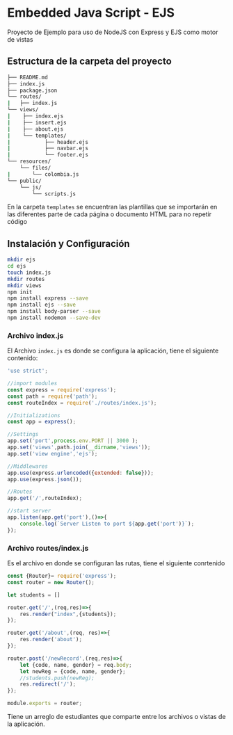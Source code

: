 # Embedded Java Script - EJS

Proyecto de Ejemplo para uso de NodeJS con Express y EJS como motor de vistas

## Estructura de la carpeta del proyecto

```bash
├── README.md
├── index.js
├── package.json
└── routes/
| 	├── index.js
└── views/
|    ├── index.ejs
|    ├── insert.ejs
|    ├── about.ejs
|    └── templates/
|    		├── header.ejs
|    		├── navbar.ejs
|    		└── footer.ejs
└── resources/
    └── files/
|    	└── colombia.js
└── public/
    └── js/
    	└── scripts.js

```

En la carpeta `templates` se encuentran las plantillas que se importarán en las diferentes parte de cada página o documento HTML para no repetir código

## Instalación y Configuración

```bash
mkdir ejs
cd ejs
touch index.js
mkdir routes
mkdir views
npm init
npm install express --save
npm install ejs --save
npm install body-parser --save
npm install nodemon --save-dev
```

### Archivo index.js

El Archivo `index.js` es donde se configura la aplicación, tiene el siguiente contenido:

```javascript
'use strict';

//import modules
const express = require('express');
const path = require('path');
const routeIndex = require('./routes/index.js');

//Initializations
const app = express();

//Settings
app.set('port',process.env.PORT || 3000 );
app.set('views',path.join(__dirname,'views'));
app.set('view engine','ejs');

//Middlewares
app.use(express.urlencoded({extended: false}));
app.use(express.json());

//Routes
app.get('/',routeIndex);

//start server
app.listen(app.get('port'),()=>{
    console.log(`Server Listen to port ${app.get('port')}`);
}); 
```

### Archivo routes/index.js

Es el archivo en donde se configuran las rutas, tiene el siguiente conrtenido

```javascript
const {Router}= require('express');
const router = new Router();

let students = []

router.get('/',(req,res)=>{
    res.render("index",{students});
});

router.get('/about',(req, res)=>{
    res.render('about');
});

router.post('/newRecord',(req,res)=>{
    let {code, name, gender} = req.body;
    let newReg = {code, name, gender};
    //students.push(newReg);
    res.redirect('/');
});

module.exports = router;

```

Tiene un arreglo de estudiantes que comparte entre los archivos o vistas de la aplicación.

